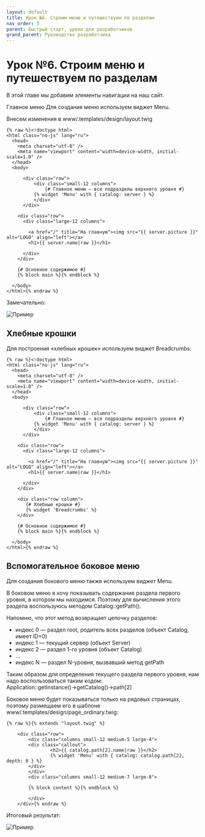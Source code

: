 ```yaml
---
layout: default
title: Урок №6. Строим меню и путешествуем по разделам
nav_order: 5
parent: Быстрый старт, уроки для разработчиков
grand_parent: Руководство разработчика
---
```


# Урок №6. Строим меню и путешествуем по разделам

В этой главе мы добавим элементы навигации на наш сайт.

Главное меню
Для создания меню используем виджет Menu.

Внесем изменения в www/.templates/design/layout.twig

```
{% raw %}<!doctype html>
<html class="no-js" lang="ru">
  <head>
    <meta charset="utf-8" />
    <meta name="viewport" content="width=device-width, initial-scale=1.0" />
  </head>
  <body>
 
      <div class="row">
          <div class="small-12 columns">
              {# Главное меню — все подразделы верхнего уровня #}
	      {% widget 'Menu' with { catalog: server } %}
          </div>
      </div>
 
    <div class="row">
      <div class="large-12 columns">
 
        <a href="/" title="На главную"><img src="{{ server.picture }}" alt="LOGO" align="left"></a>
        <h1>{{ server.name|raw }}</h1>
 
      </div>
    </div>
 
    {# Основное содержимое #}   
    {% block main %}{% endblock %}   
 
  </body> 
</html>{% endraw %}
```

Замечательно:

![Пример]({{site.baseurl}}/images/pic8.png)

## Хлебные крошки

Для построения «хлебных крошек» используем виджет Breadcrumbs:

```
{% raw %}<!doctype html>
<html class="no-js" lang="ru">
  <head>
    <meta charset="utf-8" />
    <meta name="viewport" content="width=device-width, initial-scale=1.0" />
  </head>
  <body>
 
      <div class="row">
          <div class="small-12 columns">
              {# Главное меню — все подразделы верхнего уровня #}
	      {% widget 'Menu' with { catalog: server } %}
          </div>
      </div>
 
    <div class="row">
      <div class="large-12 columns">
 
        <a href="/" title="На главную"><img src="{{ server.picture }}" alt="LOGO" align="left"></a>
        <h1>{{ server.name|raw }}</h1>
 
      </div>
    </div>
 
    <div class="row column">
       {# Хлебные крошки #}    
       {% widget 'Breadcrumbs' %}
    </div>    
 
    {# Основное содержимое #}   
    {% block main %}{% endblock %}   
 
  </body> 
</html>{% endraw %}
```

## Вспомогательное боковое меню

Для создания бокового меню также используем виджет Menu.

В боковом меню я хочу показывать содержание раздела первого уровня, в котором мы находимся. Поэтому для вычисления этого раздела воспользуюсь методом Catalog::getPath().

Напомню, что этот метод возвращает цепочку разделов:

* индекс 0 — раздел root, родитель всех разделов (объект Catalog, имеет ID=0)
* индекс 1 — текущий сервер (объект Server)
* индекс 2 — раздел 1-го уровня (объект Catalog)
* …
* индекс N — раздел N-уровня, вызвавший метод getPath

Таким образом для определения текущего раздела первого уровня, нам надо воспользоваться таким кодом: Application::getInstance()→getCatalog()→path[2]

Боковое меню будет показываться только на рядовых страницах, поэтому размещаем его в шаблоне www/.templates/design/page_ordinary.twig:

```
{% raw %}{% extends "layout.twig" %}
 
    <div class="row">
        <div class="columns small-12 medium-5 large-4">
	    <div class="callout">  
                <h2>{{ catalog.path[2].name|raw }}</h2>
                {% widget 'Menu' with { catalog: catalog.path[2], depth: 0 } %}
	    </div>  
        </div>      
        <div class="columns small-12 medium-7 large-8">
 
	    {% block content %}{% endblock %}	
 
        </div>
    </div>{% endraw %}
```

Итоговый результат:

![Пример]({{site.baseurl}}/images/pic9.png)
